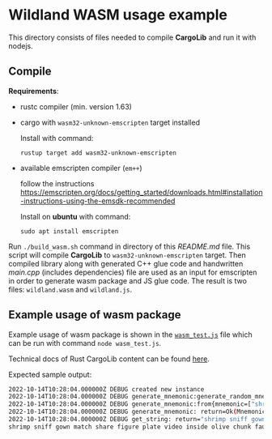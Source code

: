 # Wildland WASM usage example

This directory consists of files needed to compile **CargoLib** and run it with nodejs.

## Compile

**Requirements**:
- rustc compiler (min. version 1.63)
- cargo with `wasm32-unknown-emscripten` target installed

    Install with command:
    ```
    rustup target add wasm32-unknown-emscripten
    ```
- available emscripten compiler (`em++`)

    follow the instructions https://emscripten.org/docs/getting_started/downloads.html#installation-instructions-using-the-emsdk-recommended

    Install on **ubuntu** with command:
    ```
    sudo apt install emscripten
    ```

Run `./build_wasm.sh` command in directory of this *README.md* file. This script will compile **CargoLib** to `wasm32-unknown-emscripten` target. Then compiled library along with generated C++ glue code and handwritten *main.cpp* (includes dependencies) file are used as an input for emscripten in order to generate wasm package and JS glue code. The result is two files: `wildland.wasm` and `wildland.js`.

## Example usage of wasm package

Example usage of wasm package is shown in the [`wasm_test.js`](./wasm_test.js) file which can be run with command `node wasm_test.js`.

Technical docs of Rust CargoLib content can be found [here](https://docs.wildland.dev/lld/doc/wildland_cargo_lib/index.html).

Expected sample output:

```bash
2022-10-14T10:28:04.000000Z DEBUG created new instance
2022-10-14T10:28:04.000000Z DEBUG generate_mnemonic:generate_random_mnemonic: return=Ok(["shrimp", "sniff", "gown", "match", "share", "figure", "plate", "video", "inside", "olive", "chunk", "fault"])
2022-10-14T10:28:04.000000Z DEBUG generate_mnemonic:from{mnemonic=["shrimp", "sniff", "gown", "match", "share", "figure", "plate", "video", "inside", "olive", "chunk", "fault"]}: return=MnemonicPayload(["shrimp", "sniff", "gown", "match", "share", "figure", "plate", "video", "inside", "olive", "chunk", "fault"])
2022-10-14T10:28:04.000000Z DEBUG generate_mnemonic: return=Ok(MnemonicPayload(["shrimp", "sniff", "gown", "match", "share", "figure", "plate", "video", "inside", "olive", "chunk", "fault"]))
2022-10-14T10:28:04.000000Z DEBUG get_string: return="shrimp sniff gown match share figure plate video inside olive chunk fault"
shrimp sniff gown match share figure plate video inside olive chunk fault
```
